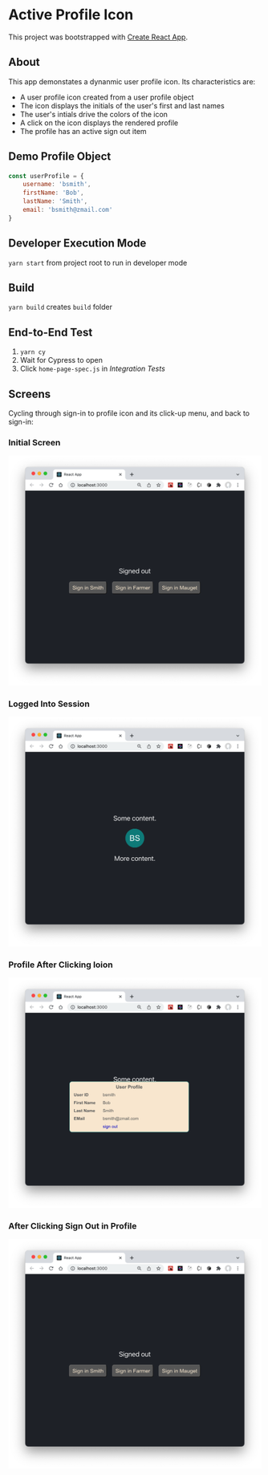# Active Profile Icon

This project was bootstrapped with [Create React App](https://github.com/facebook/create-react-app).

## About
This app demonstates a dynanmic user profile icon. Its characteristics are:
+ A user profile icon created from a user profile object
+ The icon displays the initials of the user's first and last names
+ The user's intials drive the colors of the icon
+ A click on the icon displays the rendered profile
+ The profile has an active sign out item

## Demo Profile Object

```javascript
const userProfile = {
    username: 'bsmith',
    firstName: 'Bob',
    lastName: 'Smith',
    email: 'bsmith@zmail.com'
}
```

## Developer Execution Mode
`yarn start` from project root to run in developer mode

## Build
`yarn build` creates `build` folder

## End-to-End Test
1. `yarn cy`
2. Wait for Cypress to open
3. Click `home-page-spec.js` in _Integration Tests_

## Screens
Cycling through sign-in to profile icon and its click-up menu, and back to sign-in:
### Initial Screen
![Initial Screen](./doc-img/profiile-icon-a.png)

### Logged Into Session 
![In Session](./doc-img/profiile-icon-b.png)

### Profile After Clicking Ioion
![Profile popup](./doc-img/profiile-icon-c.png)

### After Clicking Sign Out in Profile
![doc-img/profiile-icon-d.png](./doc-img/profiile-icon-d.png)
